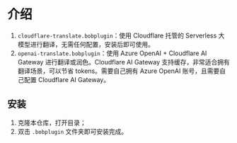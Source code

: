 # 介绍

1. `cloudflare-translate.bobplugin`：使用 Cloudflare 托管的 Serverless 大模型进行翻译，无需任何配置，安装后即可使用。
2. `openai-translate.bobplugin`：使用 Azure OpenAI + Cloudflare AI Gateway 进行翻译或润色。Cloudflare AI Gateway 支持缓存，非常适合拥有翻译场景，可以节省 tokens。需要自己拥有 Azure OpenAI 账号，且需要自己配置 Cloudflare AI Gateway。

## 安装

1. 克隆本仓库，打开目录；
2. 双击 `.bobplugin` 文件夹即可安装完成。
